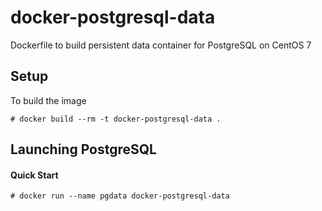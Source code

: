 docker-postgresql-data
======================

Dockerfile to build persistent data container for PostgreSQL on CentOS 7

Setup
-----

To build the image

    # docker build --rm -t docker-postgresql-data .

Launching PostgreSQL
--------------------

#### Quick Start

    # docker run --name pgdata docker-postgresql-data
